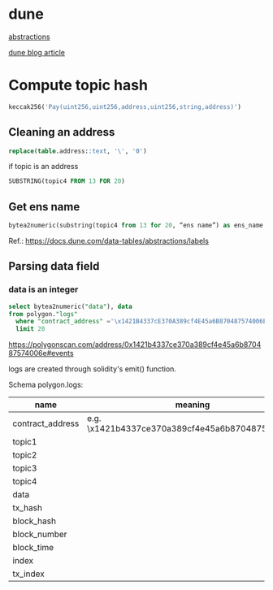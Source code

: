 # dune

[abstractions](https://github.com/duneanalytics/abstractions/tree/master/ethereum/public)

[dune blog article](https://alexkroeger.mirror.xyz/0C3EQBtFqAK4k2TAGPZhg0JMY-upfTAxuTD-o91vBPc)

# Compute topic hash

```sql
keccak256('Pay(uint256,uint256,address,uint256,string,address)')
```

## Cleaning an address

```sql
replace(table.address::text, '\', '0')
```

if topic is an address

```sql
SUBSTRING(topic4 FROM 13 FOR 20)
```

## Get ens name

```sql
bytea2numeric(substring(topic4 from 13 for 20, “ens name”) as ens_name
```

Ref.: https://docs.dune.com/data-tables/abstractions/labels

## Parsing data field

### data is an integer

```sql
select bytea2numeric("data"), data
from polygon."logs"
  where "contract_address" ='\x1421B4337cE370A389cf4E45a6B870487574006E'
  limit 20
```

https://polygonscan.com/address/0x1421b4337ce370a389cf4e45a6b870487574006e#events

logs are created through solidity's emit() function.

Schema polygon.logs:

| name             | meaning                                         |
| ---------------- | ----------------------------------------------- |
| contract_address | e.g. \x1421b4337ce370a389cf4e45a6b870487574006e |
| topic1           |                                                 |
| topic2           |                                                 |
| topic3           |                                                 |
| topic4           |                                                 |
| data             |                                                 |
| tx_hash          |                                                 |
| block_hash       |                                                 |
| block_number     |                                                 |
| block_time       |                                                 |
| index            |                                                 |
| tx_index         |                                                 |

